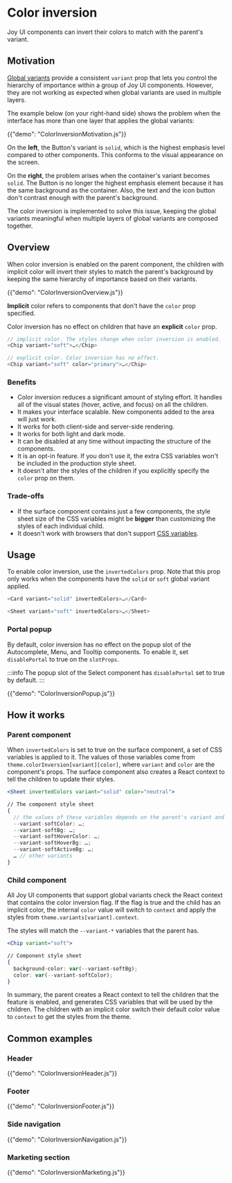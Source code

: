 # Color inversion

<p class="description">Joy UI components can invert their colors to match with the parent's variant.</p>

## Motivation

[Global variants](/joy-ui/main-features/global-variants/) provide a consistent `variant` prop that lets you control the hierarchy of importance within a group of Joy UI components. However, they are not working as expected when global variants are used in multiple layers.

The example below (on your right-hand side) shows the problem when the interface has more than one layer that applies the global variants:

{{"demo": "ColorInversionMotivation.js"}}

On the **left**, the Button's variant is `solid`, which is the highest emphasis level compared to other components.
This conforms to the visual appearance on the screen.

On the **right**, the problem arises when the container's variant becomes `solid`.
The Button is no longer the highest emphasis element because it has the same background as the container.
Also, the text and the icon button don't contrast enough with the parent's background.

The color inversion is implemented to solve this issue, keeping the global variants meaningful when multiple layers of global variants are composed together.

## Overview

When color inversion is enabled on the parent component, the children with implicit color will invert their styles to match the parent's background by keeping the same hierarchy of importance based on their variants.

{{"demo": "ColorInversionOverview.js"}}

**Implicit** color refers to components that don't have the `color` prop specified.

Color inversion has no effect on children that have an **explicit** `color` prop.

```js
// implicit color. The styles change when color inversion is enabled.
<Chip variant="soft">…</Chip>

// explicit color. Color inversion has no effect.
<Chip variant="soft" color="primary">…</Chip>
```

### Benefits

- Color inversion reduces a significant amount of styling effort. It handles all of the visual states (hover, active, and focus) on all the children.
- It makes your interface scalable. New components added to the area will just work.
- It works for both client-side and server-side rendering.
- It works for both light and dark mode.
- It can be disabled at any time without impacting the structure of the components.
- It is an opt-in feature. If you don't use it, the extra CSS variables won't be included in the production style sheet.
- It doesn't alter the styles of the children if you explicitly specify the `color` prop on them.

### Trade-offs

- If the surface component contains just a few components, the style sheet size of the CSS variables might be **bigger** than customizing the styles of each individual child.
- It doesn't work with browsers that don't support [CSS variables](https://caniuse.com/css-variables).

## Usage

To enable color inversion, use the `invertedColors` prop. Note that this prop only works when the components have the `solid` or `soft` global variant applied.

```js
<Card variant="solid" invertedColors>…</Card>

<Sheet variant="soft" invertedColors>…</Sheet>
```

### Portal popup

By default, color inversion has no effect on the popup slot of the Autocomplete, Menu, and Tooltip components.
To enable it, set `disablePortal` to true on the `slotProps`.

:::info
The popup slot of the Select component has `disablePortal` set to true by default.
:::

{{"demo": "ColorInversionPopup.js"}}

## How it works

### Parent component

When `invertedColors` is set to true on the surface component, a set of CSS variables is applied to it.
The values of those variables come from `theme.colorInversion[variant][color]`, where `variant` and `color` are the component's props.
The surface component also creates a React context to tell the children to update their styles.

```jsx
<Sheet invertedColors variant="solid" color="neutral">

// The component style sheet
{
  // the values of these variables depends on the parent's variant and color.
  --variant-softColor: …;
  --variant-softBg: …;
  --variant-softHoverColor: …;
  --variant-softHoverBg: …;
  --variant-softActiveBg: …;
  … // other variants
}
```

### Child component

All Joy UI components that support global variants check the React context that contains the color inversion flag.
If the flag is true and the child has an implicit color, the internal `color` value will switch to `context` and apply the styles from `theme.variants[variant].context`.

The styles will match the `--variant-*` variables that the parent has.

```jsx
<Chip variant="soft">

// Component style sheet
{
  background-color: var(--variant-softBg);
  color: var(--variant-softColor);
}
```

In summary, the parent creates a React context to tell the children that the feature is enabled, and generates CSS variables that will be used by the children.
The children with an implicit color switch their default color value to `context` to get the styles from the theme.

## Common examples

### Header

{{"demo": "ColorInversionHeader.js"}}

### Footer

{{"demo": "ColorInversionFooter.js"}}

### Side navigation

{{"demo": "ColorInversionNavigation.js"}}

### Marketing section

{{"demo": "ColorInversionMarketing.js"}}
